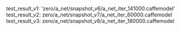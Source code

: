 test_result_v1: 'zero/a_net/snapshot_v6/a_net_iter_141000.caffemodel'
test_result_v2: zero/a_net/snapshot_v7/a_net_iter_60000.caffemodel
test_result_v3: zero/a_net/snapshot_v8/a_net_iter_180000.caffemodel
